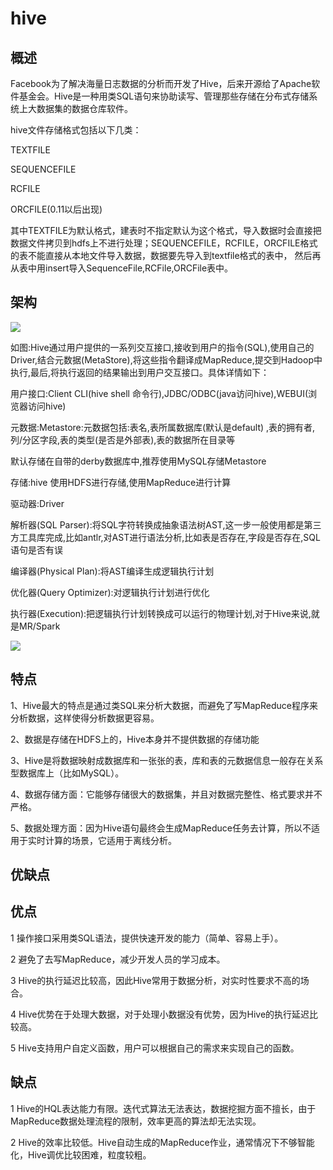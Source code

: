 <!--
 * @Author: wangzhichiao<https://github.com/wzc570738205>
 * @Date: 2021-03-29 15:59:27
 * @LastEditors: wangzhichiao<https://github.com/wzc570738205>
 * @LastEditTime: 2021-03-29 15:59:58
-->
# **hive**
## **概述**
Facebook为了解决海量日志数据的分析而开发了Hive，后来开源给了Apache软件基金会。Hive是一种用类SQL语句来协助读写、管理那些存储在分布式存储系统上大数据集的数据仓库软件。

hive文件存储格式包括以下几类：

TEXTFILE

SEQUENCEFILE

RCFILE

ORCFILE(0.11以后出现)

其中TEXTFILE为默认格式，建表时不指定默认为这个格式，导入数据时会直接把数据文件拷贝到hdfs上不进行处理；SEQUENCEFILE，RCFILE，ORCFILE格式的表不能直接从本地文件导入数据，数据要先导入到textfile格式的表中， 然后再从表中用insert导入SequenceFile,RCFile,ORCFile表中。
## **架构**
![](/images/dashuju/Aspose.Words.390a89bc-6b49-496d-b349-93be6392fec4.001.png)

如图:Hive通过用户提供的一系列交互接口,接收到用户的指令(SQL),使用自己的Driver,结合元数据(MetaStore),将这些指令翻译成MapReduce,提交到Hadoop中执行,最后,将执行返回的结果输出到用户交互接口。具体详情如下：

用户接口:Client CLI(hive shell 命令行),JDBC/ODBC(java访问hive),WEBUI(浏览器访问hive)

元数据:Metastore:元数据包括:表名,表所属数据库(默认是default) ,表的拥有者,列/分区字段,表的类型(是否是外部表),表的数据所在目录等

默认存储在自带的derby数据库中,推荐使用MySQL存储Metastore

存储:hive 使用HDFS进行存储,使用MapReduce进行计算

驱动器:Driver

解析器(SQL Parser):将SQL字符转换成抽象语法树AST,这一步一般使用都是第三方工具库完成,比如antlr,对AST进行语法分析,比如表是否存在,字段是否存在,SQL语句是否有误

编译器(Physical Plan):将AST编译生成逻辑执行计划

优化器(Query Optimizer):对逻辑执行计划进行优化

执行器(Execution):把逻辑执行计划转换成可以运行的物理计划,对于Hive来说,就是MR/Spark

![](/images/dashuju/Aspose.Words.390a89bc-6b49-496d-b349-93be6392fec4.002.png)
## **特点**
1、Hive最大的特点是通过类SQL来分析大数据，而避免了写MapReduce程序来分析数据，这样使得分析数据更容易。

2、数据是存储在HDFS上的，Hive本身并不提供数据的存储功能

3、Hive是将数据映射成数据库和一张张的表，库和表的元数据信息一般存在关系型数据库上（比如MySQL）。

4、数据存储方面：它能够存储很大的数据集，并且对数据完整性、格式要求并不严格。

5、数据处理方面：因为Hive语句最终会生成MapReduce任务去计算，所以不适用于实时计算的场景，它适用于离线分析。
## **优缺点**
## **优点**
1 操作接口采用类SQL语法，提供快速开发的能力（简单、容易上手）。

2 避免了去写MapReduce，减少开发人员的学习成本。

3 Hive的执行延迟比较高，因此Hive常用于数据分析，对实时性要求不高的场合。

4 Hive优势在于处理大数据，对于处理小数据没有优势，因为Hive的执行延迟比较高。

5 Hive支持用户自定义函数，用户可以根据自己的需求来实现自己的函数。
## **缺点**
1 Hive的HQL表达能力有限。迭代式算法无法表达，数据挖掘方面不擅长，由于MapReduce数据处理流程的限制，效率更高的算法却无法实现。

2 Hive的效率比较低。Hive自动生成的MapReduce作业，通常情况下不够智能化，Hive调优比较困难，粒度较粗。